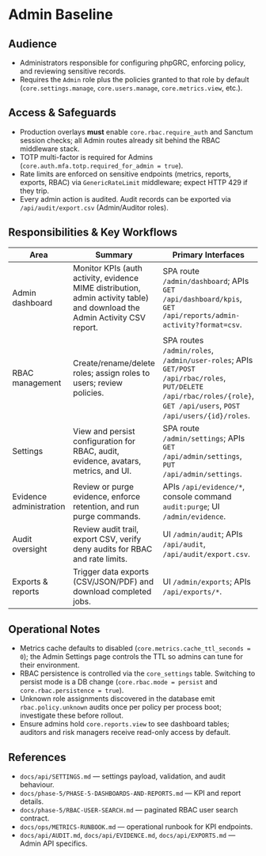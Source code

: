 # Admin Baseline

## Audience
- Administrators responsible for configuring phpGRC, enforcing policy, and
  reviewing sensitive records.
- Requires the `Admin` role plus the policies granted to that role by default
  (`core.settings.manage`, `core.users.manage`, `core.metrics.view`, etc.).

## Access & Safeguards
- Production overlays **must** enable `core.rbac.require_auth` and Sanctum
  session checks; all Admin routes already sit behind the RBAC middleware stack.
- TOTP multi-factor is required for Admins (`core.auth.mfa.totp.required_for_admin = true`).
- Rate limits are enforced on sensitive endpoints (metrics, reports, exports,
  RBAC) via `GenericRateLimit` middleware; expect HTTP 429 if they trip.
- Every admin action is audited. Audit records can be exported via
  `/api/audit/export.csv` (Admin/Auditor roles).

## Responsibilities & Key Workflows
| Area | Summary | Primary Interfaces |
| --- | --- | --- |
| Admin dashboard | Monitor KPIs (auth activity, evidence MIME distribution, admin activity table) and download the Admin Activity CSV report. | SPA route `/admin/dashboard`; APIs `GET /api/dashboard/kpis`, `GET /api/reports/admin-activity?format=csv`. |
| RBAC management | Create/rename/delete roles; assign roles to users; review policies. | SPA routes `/admin/roles`, `/admin/user-roles`; APIs `GET/POST /api/rbac/roles`, `PUT/DELETE /api/rbac/roles/{role}`, `GET /api/users`, `POST /api/users/{id}/roles`. |
| Settings | View and persist configuration for RBAC, audit, evidence, avatars, metrics, and UI. | SPA route `/admin/settings`; APIs `GET /api/admin/settings`, `PUT /api/admin/settings`. |
| Evidence administration | Review or purge evidence, enforce retention, and run purge commands. | APIs `/api/evidence/*`, console command `audit:purge`; UI `/admin/evidence`. |
| Audit oversight | Review audit trail, export CSV, verify deny audits for RBAC and rate limits. | UI `/admin/audit`; APIs `/api/audit`, `/api/audit/export.csv`. |
| Exports & reports | Trigger data exports (CSV/JSON/PDF) and download completed jobs. | UI `/admin/exports`; APIs `/api/exports/*`. |

## Operational Notes
- Metrics cache defaults to disabled (`core.metrics.cache_ttl_seconds = 0`); the
  Admin Settings page controls the TTL so admins can tune for their environment.
- RBAC persistence is controlled via the `core_settings` table. Switching to
  persist mode is a DB change (`core.rbac.mode = persist` and
  `core.rbac.persistence = true`).
- Unknown role assignments discovered in the database emit `rbac.policy.unknown`
  audits once per policy per process boot; investigate these before rollout.
- Ensure admins hold `core.reports.view` to see dashboard tables; auditors and
  risk managers receive read-only access by default.

## References
- `docs/api/SETTINGS.md` — settings payload, validation, and audit behaviour.
- `docs/phase-5/PHASE-5-DASHBOARDS-AND-REPORTS.md` — KPI and report details.
- `docs/phase-5/RBAC-USER-SEARCH.md` — paginated RBAC user search contract.
- `docs/ops/METRICS-RUNBOOK.md` — operational runbook for KPI endpoints.
- `docs/api/AUDIT.md`, `docs/api/EVIDENCE.md`, `docs/api/EXPORTS.md` — Admin API specifics.
